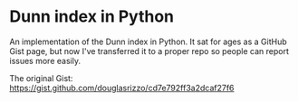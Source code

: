 # Dunn index in Python

An implementation of the Dunn index in Python. It sat for ages as a GitHub Gist page, but now I've transferred it to a proper repo so people can report issues more easily.

The original Gist: https://gist.github.com/douglasrizzo/cd7e792ff3a2dcaf27f6
